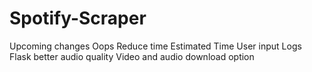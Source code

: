 # Spotify-Scraper

Upcoming changes
Oops
Reduce time
Estimated Time
User input
Logs
Flask
better audio quality
Video and audio download option
